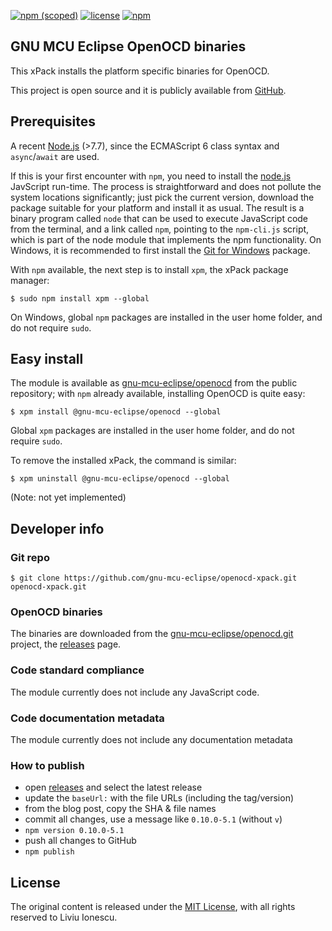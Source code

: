 [![npm (scoped)](https://img.shields.io/npm/v/@gnu-mcu-eclipse/openocd.svg)](https://www.npmjs.com/package/@gnu-mcu-eclipse/openocd) 
[![license](https://img.shields.io/github/license/gnu-mcu-eclipse/openocd-xpack.svg)](https://github.com/gnu-mcu-eclipse/openocd-xpack/blob/xpack/LICENSE) [![npm](https://img.shields.io/npm/dt/@gnu-mcu-eclipse/openocd.svg)](https://www.npmjs.com/package/@gnu-mcu-eclipse/openocd/)


## GNU MCU Eclipse OpenOCD binaries

This xPack installs the platform specific binaries for OpenOCD.

This project is open source and it is publicly available from [GitHub](https://github.com/gnu-mcu-eclipse/openocd-xpack).

## Prerequisites

A recent [Node.js](https://nodejs.org) (>7.7), since the ECMAScript 6 class syntax and `async`/`await` are used.

If this is your first encounter with `npm`, you need to install the [node.js](https://nodejs.org/) JavScript run-time. The process is straightforward and does not pollute the system locations significantly; just pick the current version, download the package suitable for your platform and install it as usual. The result is a binary program called `node` that can be used to execute JavaScript code from the terminal, and a link called `npm`, pointing to the `npm-cli.js` script, which is part of the node module that implements the npm functionality. On Windows, it is recommended to first install the [Git for Windows](https://git-scm.com/download/win) package.

With `npm` available, the next step is to install `xpm`, the xPack package manager:

```console
$ sudo npm install xpm --global
```

On Windows, global `npm` packages are installed in the user home folder, and do not require `sudo`.

## Easy install

The module is available as [gnu-mcu-eclipse/openocd](https://www.npmjs.com/package/gnu-mcu-eclipse/openocd) from the public repository; with `npm` already available, installing OpenOCD is quite easy:

```console
$ xpm install @gnu-mcu-eclipse/openocd --global
```

Global `xpm` packages are installed in the user home folder, and do not require `sudo`.

To remove the installed xPack, the command is similar:

```console
$ xpm uninstall @gnu-mcu-eclipse/openocd --global
```

(Note: not yet implemented)

## Developer info

### Git repo

```console
$ git clone https://github.com/gnu-mcu-eclipse/openocd-xpack.git openocd-xpack.git
```

### OpenOCD binaries

The binaries are downloaded from the [gnu-mcu-eclipse/openocd.git](https://github.com/gnu-mcu-eclipse/openocd) project, the [releases](https://github.com/gnu-mcu-eclipse/openocd/releases) page.

### Code standard compliance

The module currently does not include any JavaScript code.

### Code documentation metadata

The module currently does not include any documentation metadata

### How to publish

* open [releases](https://github.com/gnu-mcu-eclipse/openocd/releases) and select the latest release
* update the `baseUrl:` with the file URLs (including the tag/version)
* from the blog post, copy the SHA & file names
* commit all changes, use a message like `0.10.0-5.1` (without `v`)
* `npm version 0.10.0-5.1`
* push all changes to GitHub
* `npm publish`

## License

The original content is released under the [MIT License](https://opensource.org/licenses/MIT), with
all rights reserved to Liviu Ionescu.
